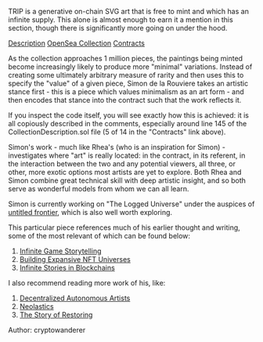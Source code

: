TRIP is a generative on-chain SVG art that is free to mint and which has an infinite supply. This alone is almost enough to earn it a mention in this section, though there is significantly more going on under the hood.

[Description](https://www.untitledfrontier.studio/blog/the-room-of-infinite-paintings)
[OpenSea Collection](https://opensea.io/collection/the-room-of-infinite-paintings)
[Contracts](https://etherscan.io/address/0x4325ac3371f5526fb4190e5b426355c141b85018#code)

As the collection approaches 1 million pieces, the paintings being minted become increasingly likely to produce more "minimal" variations. Instead of creating some ultimately arbitrary measure of rarity and then uses this to specify the "value" of a given piece, Simon de la Rouviere takes an artistic stance first - this is a piece which values minimalism as an art form - and then encodes that stance into the contract such that the work reflects it.

If you inspect the code itself, you will see exactly how this is achieved: it is all copiously described in the comments, especially around line 145 of the CollectionDescription.sol file (5 of 14 in the "Contracts" link above).

Simon's work - much like Rhea's (who is an inspiration for Simon) - investigates where "art" is really located: in the contract, in its referent, in the interaction between the two and any potential viewers, all three, or other, more exotic options most artists are yet to explore. Both Rhea and Simon combine great technical skill with deep artistic insight, and so both serve as wonderful models from whom we can all learn.

Simon is currently working on "The Logged Universe" under the auspices of [untitled frontier](https://www.untitledfrontier.studio/), which is also well worth exploring. 

This particular piece references much of his earlier thought and writing, some of the most relevant of which can be found below:

1. [Infinite Game Storytelling](https://blog.simondlr.com/posts/infinite-game-storytelling)
2. [Building Expansive NFT Universes](https://blog.simondlr.com/posts/expansive-nft-universes-cc0-fidelity-on-chain-bundling)
3. [Infinite Stories in Blockchains](https://blog.simondlr.com/posts/infinite-stories-in-blockchains)

I also recommend reading more work of his, like:

1. [Decentralized Autonomous Artists](https://blog.simondlr.com/posts/decentralized-autonomous-artists)
2. [Neolastics](https://blog.simondlr.com/posts/neolastics)
3. [The Story of Restoring](https://blog.simondlr.com/posts/the-story-of-restoring-a-digital-artwork-that-is-always-on-sale)

Author: cryptowanderer